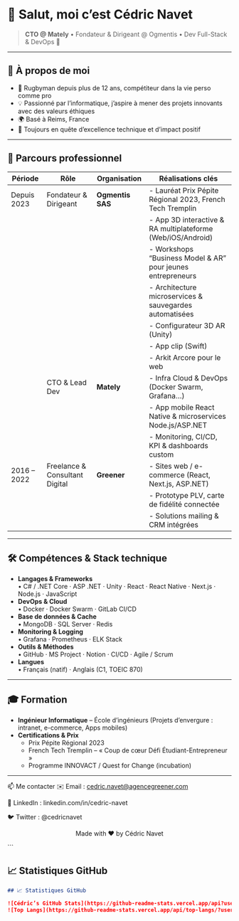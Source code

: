 # 👋 Salut, moi c’est Cédric Navet

> **CTO @ Mately** • Fondateur & Dirigeant @ Ogmentis • Dev Full-Stack & DevOps 🚀

---

## 📖 À propos de moi

- 🏉 Rugbyman depuis plus de 12 ans, compétiteur dans la vie perso comme pro  
- 💡 Passionné par l’informatique, j’aspire à mener des projets innovants avec des valeurs éthiques  
- 🌍 Basé à Reims, France  
- 🎯 Toujours en quête d’excellence technique et d’impact positif

---

## 💼 Parcours professionnel

| Période       | Rôle                            | Organisation         | Réalisations clés                                 |
|---------------|---------------------------------|----------------------|---------------------------------------------------|
| Depuis 2023   | Fondateur & Dirigeant           | **Ogmentis SAS**     | - Lauréat Prix Pépite Régional 2023, French Tech Tremplin  
|               |                                 |                      | - App 3D interactive & RA multiplateforme (Web/iOS/Android)  
|               |                                 |                      | - Workshops “Business Model & AR” pour jeunes entrepreneurs |
|               |                                 |                      | - Architecture microservices & sauvegardes automatisées |
|               |                                 |                      | - Configurateur 3D AR (Unity)  |
|               |                                 |                      | - App clip (Swift) |
|               |                                 |                      | - Arkit Arcore pour le web |
|               | CTO & Lead Dev                  | **Mately**           | - Infra Cloud & DevOps (Docker Swarm, Grafana…)  
|               |                                 |                      | - App mobile React Native & microservices Node.js/ASP.NET  
|               |                                 |                      | - Monitoring, CI/CD, KPI & dashboards custom      |
| 2016 – 2022   | Freelance & Consultant Digital  | **Greener**          | - Sites web / e-commerce (React, Next.js, ASP.NET)  
|               |                                 |                      | - Prototype PLV, carte de fidélité connectée  
|               |                                 |                      | - Solutions mailing & CRM intégrées               |

---

## 🛠️ Compétences & Stack technique

- **Langages & Frameworks**  
  • C# / .NET Core · ASP .NET · Unity · React · React Native · Next.js · Node.js · JavaScript  
- **DevOps & Cloud**  
  • Docker · Docker Swarm · GitLab CI/CD  
- **Base de données & Cache**  
  • MongoDB · SQL Server · Redis  
- **Monitoring & Logging**  
  • Grafana · Prometheus · ELK Stack  
- **Outils & Méthodes**  
  • GitHub · MS Project · Notion · CI/CD · Agile / Scrum  
- **Langues**  
  • Français (natif) · Anglais (C1, TOEIC 870)

---

## 🎓 Formation

- **Ingénieur Informatique** – École d’ingénieurs (Projets d’envergure : intranet, e-commerce, Apps mobiles)  
- **Certifications & Prix**  
  - Prix Pépite Régional 2023  
  - French Tech Tremplin – « Coup de cœur Défi Étudiant-Entrepreneur »  
  - Programme INNOVACT / Quest for Change (incubation)

---

📫 Me contacter
✉️ Email : cedric.navet@agencegreener.com

🔗 LinkedIn : linkedin.com/in/cedric-navet

🐦 Twitter : @cedricnavet

<p align="center"> Made with ❤️ by Cédric Navet </p> ```

## 📈 Statistiques GitHub

```md
## 📈 Statistiques GitHub

![Cédric’s GitHub Stats](https://github-readme-stats.vercel.app/api?username=cedric-navet&show_icons=true&theme=radical)
![Top Langs](https://github-readme-stats.vercel.app/api/top-langs/?username=cedric-navet&layout=compact&theme=radical)

